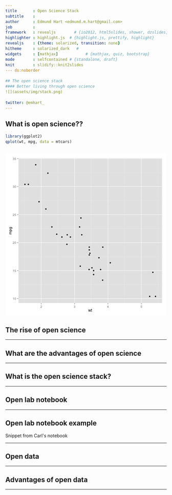 ```yaml
---
title       : Open Science Stack
subtitle    : 
author      : Edmund Hart <edmund.m.hart@gmail.com>
job         : 
framework   : revealjs        # {io2012, html5slides, shower, dzslides, ...}
highlighter : highlight.js  # {highlight.js, prettify, highlight}
revealjs    : {theme: solarized, transition: none}
hitheme     : solarized_dark   # 
widgets     : [mathjax]            # {mathjax, quiz, bootstrap}
mode        : selfcontained # {standalone, draft}
knit        : slidify::knit2slides
--- ds:noborder

## The open science stack
#### Better living through open science
![](assets/img/stack.png)

twitter: @emhart_
--- 
```


## What is open science??


```r
library(ggplot2)
qplot(wt, mpg, data = mtcars)
```

![plot of chunk unnamed-chunk-1](assets/fig/unnamed-chunk-1-1.png) 
---

## The rise of open science

---
## What are the advantages of open science

---

## What is the open science stack?

---

## Open lab notebook

---

## Open lab notebook example

Snippet from Carl's notebook

--- 

## Open data

---

## Advantages of open data

---

## 







